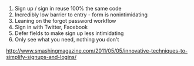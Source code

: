 1. Sign up / sign in reuse 100% the same code
2. Incredibly low barrier to entry - form is nonintimidating
3. Leaning on the forgot password workflow
4. Sign in with Twitter, Facebook
5. Defer fields to make sign up less intimidating
6. Only see what you need, nothing you don't

http://www.smashingmagazine.com/2011/05/05/innovative-techniques-to-simplify-signups-and-logins/